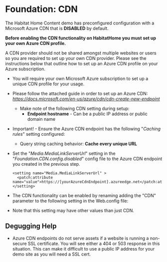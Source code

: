 # Foundation: CDN #

The Habitat Home Content demo has preconfigured configuration with a Microsoft Azure CDN that is **DISABLED** by default.

**Before enabling the CDN functionality on HabitatHome you must set up your own Azure CDN profile.**

A CDN provider should not be shared amongst multiple websites or users so you are required to set up your own CDN provider. Please see the instructions below that outline how to set up an Azure CDN profile on your Azure subscription.

- You will require your own Microsoft Azure subscription to set up a unique CDN profile for your usage.
- Please follow the attached guide in order to set up an Azure CDN: *https://docs.microsoft.com/en-us/azure/cdn/cdn-create-new-endpoint*
    - Make note of the following CDN setting during setup:
	    - **Endpoint hostname** - Can be a public IP address or public domain name
- Important! - Ensure the Azure CDN endpoint has the following "*Caching rules*" setting configured:
  - Query string caching behavior: **Cache every unique URL**
- Set the "*Media.MediaLinkServerUrl*" setting in the "*Foundation.CDN.config.disabled*" config file to the Azure CDN endpoint you created in the previous step.

      <setting name="Media.MediaLinkServerUrl" >
        <patch:attribute name="value">https://[yourAzureCdnEndpoint].azureedge.net</patch:attribute>
      </setting>
      
- The CDN functionality can be enabled by renaming adding the "CDN" parameter to the following setting in the Web.config file:

<add key="integrations:define" value="CDN"/>

* Note that this setting may have other values than just CDN.

## Degugging Help ##

- Azure CDN endpoints do not serve assets if a website is running a non-secure SSL certificate. You will see either a 404 or 503 response in this situation. This can make it difficult to use a public IP address for your demo site as you will need a SSL cert.